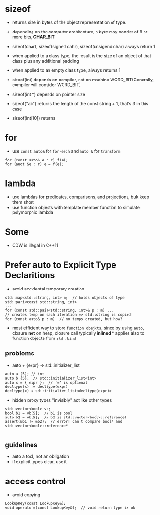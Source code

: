 # sizeof
* returns size in bytes of the object representation of type.
* depending on the computer architecture, a *byte* may consist of 8 or more bits, **CHAR_BIT**
* sizeof(char), sizeof(signed cahr), sizeof(unsigend char) always return 1
* when applied to a class type, the result is the size of an object of that class plus any additional padding
* when applied to an empty class type, always returns 1


* sizeof(int) depends on compiler, not on machine WORD_BIT(Generally, compiler will consider WORD_BIT)
* sizeof(int *) depends on pointer size
* sizeof("ab")  returns the length of the const string + 1, that's 3 in this case
* sizeof(int[10]) returns 


# for
* use `const auto&` for `for-each` and `auto &` for `transform`
```
for (const auto& e : r) f(e);
for (auot &e : r) e = f(e);
```

# lambda
* use lambdas for predicates, comparisons, and projections, buk keep them short
* use function objects with template member function to simulate polymorphic lambda

# Some
* COW is illegal in C++11


# Prefer auto to Explicit Type Declaritions
* avoid accidental temporary creation
```
std::map<std::string, int> m;  // holds objects of type std::pari<const std::string, int>
...
for (const std::pair<std::string, int>& p : m) ...
// creates temp on each iteration => std::string is copied
for (const auto& p : m)  // no temps created, but how?
```
* most efficient way to store `function obejcts`, since by using `auto`, closure
  **not** on heap, closure call typically **inlined**
	  * applies also to function objects from `std::bind`
## problems 
* auto + {expr} => std::initializer_list
```
auto a (5); // int
auto b {5};  // std::initializer_list<int>
auto x = { expr };  // '=' is optional
decltype(x) != decltype(expr)
decltype(x) ≈ sd::initialier_list<decltype(expr)>
```
* hidden proxy types "invisibly" act like other types
```
std::vector<bool> vb;
bool b1 = vb[5];  // b1 is bool 
auto b2 = vb[5];  // b2 is std::vector<bool>::reference!
assert(&b1 != &b2);  // error! can't compare bool* and std::vector<bool>::reference*
```
```
```
## guidelines
* auto a tool, not an obligation
* if explicit types clear, use it
# access control
* avoid copying
```
LookupKey(const LookupKey&);
void operator=(const LookupKey&);  // void return type is ok
```
